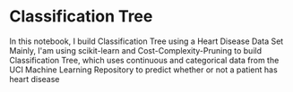 # Classification Tree
In this notebook, I build Classification Tree using a  Heart Disease Data Set
Mainly, I'am using scikit-learn and Cost-Complexity-Pruning to build Classification Tree, which uses continuous and categorical data from the UCI Machine Learning Repository to predict whether or not a patient has heart disease
